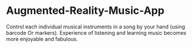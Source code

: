 # Augmented-Reality-Music-App
Control each individual musical instruments in a song by your hand (using barcode Or markers). Experience of listening and learning music becomes more enjoyable and fabulous. 
